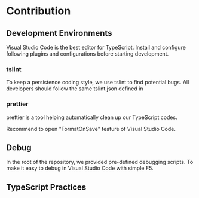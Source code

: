 # Contribution

## Development Environments

Visual Studio Code is the best editor for TypeScript. Install and configure following plugins and configurations before starting development.

### tslint

To keep a persistence coding style, we use tslint to find potential bugs. All developers should follow the same tslint.json defined in

### prettier

prettier is a tool helping automatically clean up our TypeScript codes.

Recommend to open "FormatOnSave" feature of Visual Studio Code.

## Debug

In the root of the repository, we provided pre-defined debugging scripts. To make it easy to debug in Visual Studio Code with simple F5.

## TypeScript Practices